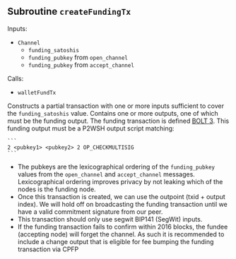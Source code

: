 ## Subroutine `createFundingTx`

Inputs:

-   `Channel`
    -   `funding_satoshis`
    -   `funding_pubkey` from `open_channel`
    -   `funding_pubkey` from `accept_channel`

Calls:

-   `walletFundTx`

Constructs a partial transaction with one or more inputs sufficient to cover the `funding_satoshis` value. Contains one or more outputs, one of which must be the funding output. The funding transaction is defined [BOLT 3](https://github.com/lightning/bolts/blob/master/03-transactions.md#funding-transaction-output). This funding output must be a P2WSH output script matching:

    ```
    2 <pubkey1> <pubkey2> 2 OP_CHECKMULTISIG
    ```

-   The pubkeys are the lexicographical ordering of the `funding_pubkey` values from the `open_channel` and `accept_channel` messages. Lexicographical ordering improves privacy by not leaking which of the nodes is the funding node.
-   Once this transaction is created, we can use the outpoint (txid + output index). We will hold off on broadcasting the funding transaction until we have a valid commitment signature from our peer.
-   This transaction should only use segwit BIP141 (SegWit) inputs.
-   If the funding transaction fails to confirm within 2016 blocks, the fundee (accepting node) will forget the channel. As such it is recommended to include a change output that is eligible for fee bumping the funding transaction via CPFP
